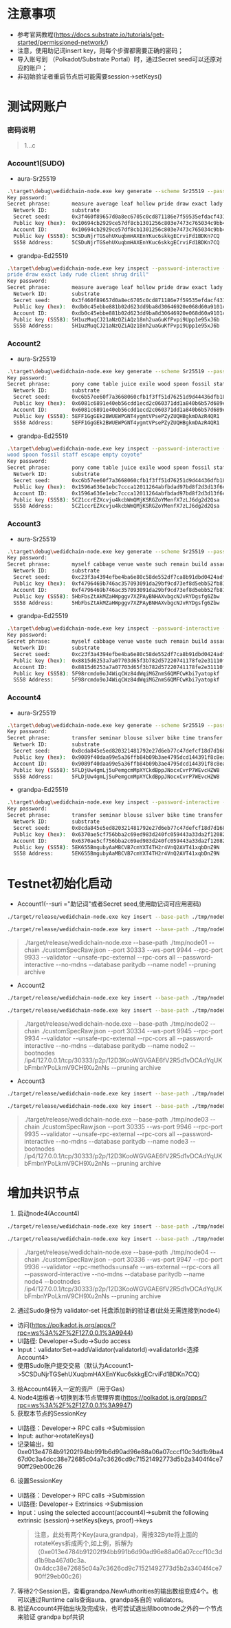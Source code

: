 # 注意事项
- 参考官网教程(https://docs.substrate.io/tutorials/get-started/permissioned-network/)
- 注意，使用助记词insert key，则每个步骤都需要正确的密码；
- 导入账号到 （Polkadot/Substrate Portal）时，通过Secret seed可以还原对应的账户；
- 非初始验证者重启节点后可能需要session->setKeys()

# 测试网账户
### 密码说明
> 1...c
### Account1(SUDO)
- aura-Sr25519
```bash
.\target\debug\wedidchain-node.exe key generate --scheme Sr25519 --password-interactive
Key password:
Secret phrase:       measure average leaf hollow pride draw exact lady rude client shrug drill
  Network ID:        substrate
  Secret seed:       0x3f460f89657d0a8ec6705c0cd871186e7f59535efdacf4316e9c76cc6cc11734
  Public key (hex):  0x10694cb2929ce57df8cb1301256c803e7473c765034c9bb464435f03ae3ebb50
  Account ID:        0x10694cb2929ce57df8cb1301256c803e7473c765034c9bb464435f03ae3ebb50
  Public key (SS58): 5CSDuNjrTGSehUXuqbmHAXEnYKuc6skkgECrviFd1BDKn7CQ
  SS58 Address:      5CSDuNjrTGSehUXuqbmHAXEnYKuc6skkgECrviFd1BDKn7CQ
```
- grandpa-Ed25519
```bash
.\target\debug\wedidchain-node.exe key inspect --password-interactive --scheme Ed25519 "measure average leaf hollow 
pride draw exact lady rude client shrug drill"
Key password:
Secret phrase:       measure average leaf hollow pride draw exact lady rude client shrug drill
  Network ID:        substrate
  Secret seed:       0x3f460f89657d0a8ec6705c0cd871186e7f59535efdacf4316e9c76cc6cc11734
  Public key (hex):  0xdb0c45ebbe881b02d623dd9ba8d30646920e068d60a9101cbaba8b685b94588c
  Account ID:        0xdb0c45ebbe881b02d623dd9ba8d30646920e068d60a9101cbaba8b685b94588c
  Public key (SS58): 5H1uzMuqCJ21aNzQZiAQz18nh2uaGuKfPvpi9Upp1e95xJ6b
  SS58 Address:      5H1uzMuqCJ21aNzQZiAQz18nh2uaGuKfPvpi9Upp1e95xJ6b
```
### Account2
- aura-Sr25519
```bash
.\target\debug\wedidchain-node.exe key generate --scheme Sr25519 --password-interactive
Key password: 
Secret phrase:       pony come table juice exile wood spoon fossil staff escape empty coyote
  Network ID:        substrate
  Secret seed:       0xc6b57ee60f7a3668060cfb1f3ff51d76251d9d44436dfb1858753ca6fb21a88d
  Public key (hex):  0x6081c6891e40eb56cdd1ecd2c060371dd1a840b6b57d689ede442d1dbce9ec6d
  Account ID:        0x6081c6891e40eb56cdd1ecd2c060371dd1a840b6b57d689ede442d1dbce9ec6d
  Public key (SS58): 5EFF1GgGEk2BWUEWPGNT4ygmtVPsePZyZUQHBgkmDAzR4QR1
  SS58 Address:      5EFF1GgGEk2BWUEWPGNT4ygmtVPsePZyZUQHBgkmDAzR4QR1
```
- grandpa-Ed25519
```bash
.\target\debug\wedidchain-node.exe key inspect --password-interactive --scheme Ed25519 "pony come table juice exile 
wood spoon fossil staff escape empty coyote"  
Key password:
Secret phrase:       pony come table juice exile wood spoon fossil staff escape empty coyote
  Network ID:        substrate
  Secret seed:       0xc6b57ee60f7a3668060cfb1f3ff51d76251d9d44436dfb1858753ca6fb21a88d
  Public key (hex):  0x1596a636e1ebc7ccca12011264abfbdad97bd8f2d3d13f6c7e0052655bcf9414
  Account ID:        0x1596a636e1ebc7ccca12011264abfbdad97bd8f2d3d13f6c7e0052655bcf9414
  Public key (SS58): 5CZ1ccrEZXcvju4kcbWmQMjKSRGZoYMenfX7zLJ6dg2d2Qsa
  SS58 Address:      5CZ1ccrEZXcvju4kcbWmQMjKSRGZoYMenfX7zLJ6dg2d2Qsa
```
### Account3
- aura-Sr25519
```bash
.\target\debug\wedidchain-node.exe key generate --scheme Sr25519 --password-interactive
Key password: 
Secret phrase:       myself cabbage venue waste such remain build assault exist behave creek mind
  Network ID:        substrate
  Secret seed:       0xc23f3a4394efbe4ba6e80c58de552df7ca8b91dbd0424adfa972b637756cfb40
  Public key (hex):  0xf4796469b746ac357093091da29bf9cd73ef8d5ebb52fb81c1e8221351b37f59
  Account ID:        0xf4796469b746ac357093091da29bf9cd73ef8d5ebb52fb81c1e8221351b37f59
  Public key (SS58): 5HbFbsZtAkMZaHWpggv7XZPAyBNHAXvbgcNJvRYDgsfg6Zbw
  SS58 Address:      5HbFbsZtAkMZaHWpggv7XZPAyBNHAXvbgcNJvRYDgsfg6Zbw
```
- grandpa-Ed25519
```bash
.\target\debug\wedidchain-node.exe key inspect --password-interactive --scheme Ed25519 "myself cabbage venue waste such remain build assault exist behave creek mind"
Key password:
Secret phrase:       myself cabbage venue waste such remain build assault exist behave creek mind
  Network ID:        substrate
  Secret seed:       0xc23f3a4394efbe4ba6e80c58de552df7ca8b91dbd0424adfa972b637756cfb40
  Public key (hex):  0x8815d6253a7a07703d65f3b782d57220741178fe2e31110f897ca7d90f9c751a
  Account ID:        0x8815d6253a7a07703d65f3b782d57220741178fe2e31110f897ca7d90f9c751a
  Public key (SS58): 5F98rcmdo9oJ4WiqCWz84dWqiMGZnmS6QMFCwKbi7yatopkf
  SS58 Address:      5F98rcmdo9oJ4WiqCWz84dWqiMGZnmS6QMFCwKbi7yatopkf
```
### Account4
- aura-Sr25519
```bash
.\target\debug\wedidchain-node.exe key generate --scheme Sr25519 --password-interactive
Key password:
Secret phrase:       transfer seminar blouse silver bike time transfer practice discover display matrix case
  Network ID:        substrate
  Secret seed:       0x8cda845e5ed820321481792e27d6eb77c47defcf18d7d168de4887f6cd53c2ef
  Public key (hex):  0x9089f40daa99e5a36ffb84b09b3ae4795dcd144391f8c8ea20399f99ad60d85a
  Account ID:        0x9089f40daa99e5a36ffb84b09b3ae4795dcd144391f8c8ea20399f99ad60d85a
  Public key (SS58): 5FLDjUw4gmLj5uPemgcmMpXYCkdBppJNocxCvrP7WEvcHZW8
  SS58 Address:      5FLDjUw4gmLj5uPemgcmMpXYCkdBppJNocxCvrP7WEvcHZW8
```
- grandpa-Ed25519
```bash
.\target\debug\wedidchain-node.exe key inspect --password-interactive --scheme Ed25519 "transfer seminar blouse silver bike time transfer practice discover display matrix case"
Key password:
Secret phrase:       transfer seminar blouse silver bike time transfer practice discover display matrix case
  Network ID:        substrate
  Secret seed:       0x8cda845e5ed820321481792e27d6eb77c47defcf18d7d168de4887f6cd53c2ef
  Public key (hex):  0x6370ae5cf756bba2c69ed983d240fc059443a33da2f120824492e89b0ee88f9c
  Account ID:        0x6370ae5cf756bba2c69ed983d240fc059443a33da2f120824492e89b0ee88f9c
  Public key (SS58): 5EK655BmgubyAaMBCVB7cmYXT4TH2r4VnQ2AVT41xqbDnZ9N
  SS58 Address:      5EK655BmgubyAaMBCVB7cmYXT4TH2r4VnQ2AVT41xqbDnZ9N
```

# Testnet初始化启动
- Account1(--suri ="助记词"或者Secret seed,使用助记词可应用密码)
```bash
./target/release/wedidchain-node.exe key insert --base-path ./tmp/node01 --chain customSpecRaw.json --scheme Sr25519 --suri "measure average leaf hollow pride draw exact lady rude client shrug drill" --password-interactive --key-type aura 

./target/release/wedidchain-node.exe key insert --base-path ./tmp/node01 --chain customSpecRaw.json --scheme Ed25519  --suri "measure average leaf hollow pride draw exact lady rude client shrug drill" --password-interactive --key-type gran
```
> ./target/release/wedidchain-node.exe --base-path ./tmp/node01 --chain ./customSpecRaw.json --port 30333 --ws-port 9944 --rpc-port 9933 --validator  --unsafe-rpc-external  --rpc-cors all --password-interactive --no-mdns --database paritydb --name node1 --pruning archive

- Account2
```bash
./target/release/wedidchain-node.exe key insert --base-path ./tmp/node02 --chain customSpecRaw.json --scheme Sr25519 --suri "pony come table juice exile wood spoon fossil staff escape empty coyote" --password-interactive --key-type aura 

./target/release/wedidchain-node.exe key insert --base-path ./tmp/node02 --chain customSpecRaw.json --scheme Ed25519  --suri "pony come table juice exile wood spoon fossil staff escape empty coyote" --password-interactive --key-type gran
```
> ./target/release/wedidchain-node.exe --base-path ./tmp/node02 --chain ./customSpecRaw.json --port 30334 --ws-port 9945 --rpc-port 9934 --validator  --unsafe-rpc-external  --rpc-cors all --password-interactive --no-mdns --database paritydb --name node2 --bootnodes /ip4/127.0.0.1/tcp/30333/p2p/12D3KooWGVGAE6fV2R5d1vDCAdYqUKbFmbnYPoLkmV9CH9Xu2nNs --pruning archive

- Account3
```bash
./target/release/wedidchain-node.exe key insert --base-path ./tmp/node03 --chain customSpecRaw.json --scheme Sr25519 --suri "myself cabbage venue waste such remain build assault exist behave creek mind" --password-interactive --key-type aura 

./target/release/wedidchain-node.exe key insert --base-path ./tmp/node03 --chain customSpecRaw.json --scheme Ed25519  --suri "myself cabbage venue waste such remain build assault exist behave creek mind" --password-interactive --key-type gran
```
> ./target/release/wedidchain-node.exe --base-path ./tmp/node03 --chain ./customSpecRaw.json --port 30335 --ws-port 9946 --rpc-port 9935 --validator  --unsafe-rpc-external  --rpc-cors all --password-interactive --no-mdns --database paritydb --name node3 --bootnodes /ip4/127.0.0.1/tcp/30333/p2p/12D3KooWGVGAE6fV2R5d1vDCAdYqUKbFmbnYPoLkmV9CH9Xu2nNs --pruning archive

# 增加共识节点
1. 启动node4(Account4)
```bash
./target/release/wedidchain-node.exe key insert --base-path ./tmp/node04 --chain customSpecRaw.json --scheme Sr25519 --suri "transfer seminar blouse silver bike time transfer practice discover display matrix case" --password-interactive --key-type aura 

./target/release/wedidchain-node.exe key insert --base-path ./tmp/node04 --chain customSpecRaw.json --scheme Ed25519  --suri "transfer seminar blouse silver bike time transfer practice discover display matrix case" --password-interactive --key-type gran
```
> ./target/release/wedidchain-node.exe --base-path ./tmp/node04 --chain ./customSpecRaw.json --port 30336 --ws-port 9947 --rpc-port 9936 --validator  --rpc-methods=unsafe --ws-external --rpc-cors all --password-interactive --no-mdns --database paritydb --name node4 --bootnodes /ip4/127.0.0.1/tcp/30333/p2p/12D3KooWGVGAE6fV2R5d1vDCAdYqUKbFmbnYPoLkmV9CH9Xu2nNs --pruning archive
2. 通过Sudo身份为 validator-set 托盘添加新的验证者(此处无需连接到node4)
  - 访问(https://polkadot.js.org/apps/?rpc=ws%3A%2F%2F127.0.0.1%3A9944)
  - UI路径: Developer->Sudo->Sudo access
  - Input：validatorSet->addValidator(validatorId)->validatorId<选择Account4>
  - 使用Sudo账户提交交易（默认为Account1->5CSDuNjrTGSehUXuqbmHAXEnYKuc6skkgECrviFd1BDKn7CQ）
3. 给Account4转入一定的资产（用于Gas）
4. Node4运维者->切换到本节点管理界面(https://polkadot.js.org/apps/?rpc=ws%3A%2F%2F127.0.0.1%3A9947)
5. 获取本节点的SessionKey
  - UI路径：Developer-> RPC calls ->Submission
  - Input: author->rotateKeys()
  - 记录输出，如0xe013e4784b91202f94bb991b6d90ad96e88a06a07cccf10c3dd1b9ba467d0c3a4dcc38e72685c04a7c3626cd9c71521492773d5b2a3404f4ce790ff29eb00c26
6. 设置SessionKey
  - UI路径：Developer-> RPC calls ->Submission
  - UI路径: Developer-> Extrinsics ->Submission
  - Input：using the selected account(account4)->submit the following extrinsic
(session)->setKeys(keys, proof)->keys
    > 注意，此处有两个Key(aura,grandpa)，需按32Byte将上面的rotateKeys拆成两个,如上例，拆解为（0xe013e4784b91202f94bb991b6d90ad96e88a06a07cccf10c3dd1b9ba467d0c3a、0x4dcc38e72685c04a7c3626cd9c71521492773d5b2a3404f4ce790ff29eb00c26）
7. 等待2个Session后，查看grandpa.NewAuthorities的输出数组变成4个。也可以通过Runtime calls查询aura、grandpa各自的 validators。
8. 验证Account4开始出块及完成块，也可尝试退出除bootnode之外的一个节点来验证 grandpa bpf共识
